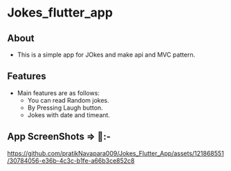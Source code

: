 # Jokes_flutter_app


## About

   - This is a simple app for JOkes and make api and MVC pattern.

## Features

- Main features are as follows:
   - You can read Random jokes.
    - By Pressing Laugh button.
    - Jokes with date and timeant.
 

## App ScreenShots => 📱:-

https://github.com/pratikNavapara009/Jokes_Flutter_App/assets/121868551/30784056-e36b-4c3c-b1fe-a66b3ce852c8


